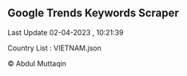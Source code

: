 

## Google Trends Keywords Scraper 
 
Last Update 02-04-2023 , 10:21:39

Country List :
VIETNAM.json



© Abdul Muttaqin 
